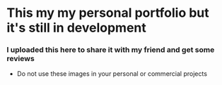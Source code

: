 # This my my personal portfolio but it's still in development

### I uploaded this here to share it with my friend and get some reviews

- Do not use these images in your personal or commercial projects
